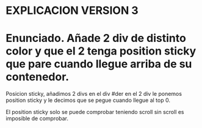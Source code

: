 # EXPLICACION VERSION 3

# Enunciado. Añade 2 div de distinto color y que el 2 tenga position sticky que pare cuando llegue arriba de su contenedor.

Posicion sticky, añadimos 2 divs en el div #der en el 2 div le ponemos position sticky y le decimos que se pegue cuando llegue al top 0.

El position sticky solo se puede comprobar teniendo scroll sin scroll es imposible de comprobar.